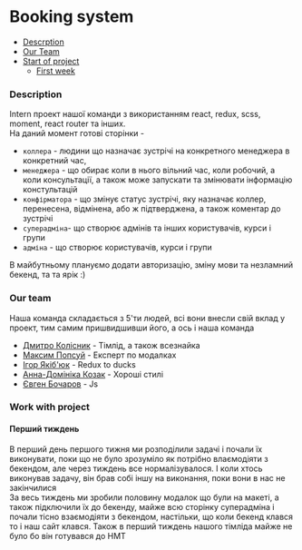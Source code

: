 # Booking system
- [Descrption](#description)
- [Our Team](#our-team)
- [Start of project](#work-with-project)
  - [First week](#перший-тиждень)

### Description

Intern проект нашої команди з використанням react, redux, scss, moment, react router та інших.   
На даний момент готові сторінки -
- `коллера` - людини що назначає зустрічі на конкретного менеджера в конкретний час,   
- `менеджера` - що обирає коли в нього вільний час, коли робочий, а коли консультації, а також може запускати та змінювати інформацію констультацій
- `конфірматора` - що змінує статус зустрічі, яку назначає коллер, перенесена, відмінена, або ж підтверджена, а також коментар до зустрічі
- `суперадміна`- що створює адмінів та інших користувачів, курси і групи
- `адміна` - що створює користувачів, курси і групи

В майбутньому плануємо додати авторизацію, зміну мови та незламний бекенд, та та ярік :)

### Our team

Наша команда складається з 5'ти людей, всі вони внесли свій вклад у проект, тим самим пришвидшивши його, а ось і наша команда

- [Дмитро Колісник](https://github.com/DmytroKolisnyk2) - Тімлід, а також всезнайка     
- [Максим Попсуй](https://github.com/MaxPopsuy)  - Експерт по модалках  
- [Ігор Якіб'юк](https://github.com/Igoryakib)   - Redux to ducks  
- [Анна-Домініка Козак](https://github.com/Anna-Dominika1) - Хороші стилі  
- [Євген Бочаров](https://github.com/Eugene-Bocharov)   - Js  


### Work with project

#### Перший тиждень
В перший день першого тижня ми розподілили задачі і почали їх виконувати, поки  що не було зрозуміло як потрібно влаємодіяти з бекендом, але через тиждень все нормалізувалося. І коли хтось виконував задачу, він брав собі іншу на виконання, поки вони в нас не закінчилися  
За весь тиждень ми зробили половину модалок що були на макеті, а також підключили їх до бекенду, майже всю сторінку суперадміна і почали тісно взаємодіяти з бекендом, настільки, що коли бекенд клався то і наш сайт клався.
Також в перший тиждень нашого тімліда майже не було бо він готувався до НМТ
